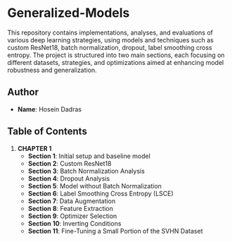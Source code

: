 # Generalized-Models

This repository contains implementations, analyses, and evaluations of various deep learning strategies, using models and techniques such as custom ResNet18, batch normalization, dropout, label smoothing cross entropy. The project is structured into two main sections, each focusing on different datasets, strategies, and optimizations aimed at enhancing model robustness and generalization.

## Author
- **Name**: Hosein Dadras

## Table of Contents

1. **CHAPTER 1**
   - **Section 1**: Initial setup and baseline model
   - **Section 2**: Custom ResNet18
   - **Section 3**: Batch Normalization Analysis
   - **Section 4**: Dropout Analysis
   - **Section 5**: Model without Batch Normalization
   - **Section 6**: Label Smoothing Cross Entropy (LSCE)
   - **Section 7**: Data Augmentation
   - **Section 8**: Feature Extraction
   - **Section 9**: Optimizer Selection
   - **Section 10**: Inverting Conditions
   - **Section 11**: Fine-Tuning a Small Portion of the SVHN Dataset
